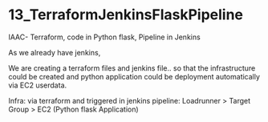 # 13_TerraformJenkinsFlaskPipeline
IAAC- Terraform, code in Python flask, Pipeline in Jenkins

As we already have jenkins,

We are creating a terraform files and jenkins file..
so that the infrastructure could be created and python application could be deployment automatically via EC2 userdata.

Infra: via terraform and triggered in jenkins pipeline:
Loadrunner > Target Group > EC2 (Python flask Application)






